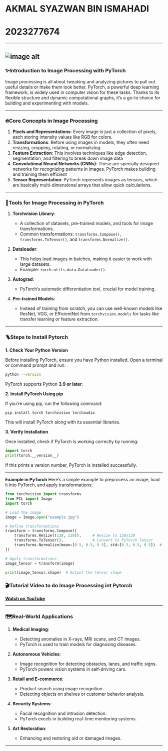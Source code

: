 # AKMAL SYAZWAN BIN ISMAHADI
# 2023277674

---
![image alt](https://github.com/akmalsyzwn/picture/blob/main/Pytorch_logo.png?raw=true)
---

### ✨**Introduction to Image Processing with PyTorch**
Image processing is all about tweaking and analyzing pictures to pull out useful details or make them look better. PyTorch, a powerful deep learning framework, is widely used in computer vision for these tasks. Thanks to its flexible structure and dynamic computational graphs, it’s a go-to choice for building and experimenting with models.

---

### 🔥**Core Concepts in Image Processing**
1. **Pixels and Representations**: Every image is just a collection of pixels, each storing intensity values like RGB for colors.
2. **Transformations**: Before using images in models, they often need resizing, cropping, rotating, or normalizing.
3. **Feature Extraction**: This involves techniques like edge detection, segmentation, and filtering to break down image data
4. **Convolutional Neural Networks (CNNs)**: These are specially designed networks for recognizing patterns in images. PyTorch makes building and training them efficient
5. **Tensor Representation**: PyTorch represents images as tensors, which are basically multi-dimensional arrays that allow quick calculations.

---

### 🧰**Tools for Image Processing in PyTorch**
1. **Torchvision Library**:
   - A collection of datasets, pre-trained models, and tools for image transformations. 
   - Common transformations: `transforms.Compose()`, `transforms.ToTensor()`, and `transforms.Normalize()`.
   
2. **Dataloader**:
   - This helps load images in batches, making it easier to work with large datasets.
   - Example: `torch.utils.data.DataLoader()`.
   
3. **Autograd**:
   - PyTorch’s automatic differentiation tool, crucial for model training.
   
4. **Pre-trained Models**:
   - Instead of training from scratch, you can use well-known models like ResNet, VGG, or EfficientNet from `torchvision.models` for tasks like transfer learning or feature extraction.

---
### 🪜**Steps to Install Pytorch**

**1. Check Your Python Version**

Before installing PyTorch, ensure you have Python installed. Open a terminal or command prompt and run:
```bash
python --version
```
PyTorch supports Python **3.9 or later**.

**2. Install PyTorch Using pip**

If you’re using pip, run the following command:
```bash
pip install torch torchvision torchaudio
```
This will install PyTorch along with its essential libraries.


**3. Verify Installation**

Once installed, check if PyTorch is working correctly by running:
```python
import torch
print(torch.__version__)
```
If this prints a version number, PyTorch is installed successfully.

---
**Example in PyTorch**
Here’s a simple example to preprocess an image, load it into PyTorch, and apply transformations:

```python
from torchvision import transforms
from PIL import Image
import torch

# Load the image
image = Image.open("example.jpg")

# Define transformations
transform = transforms.Compose([
    transforms.Resize((128, 128)),     # Resize to 128x128
    transforms.ToTensor(),             # Convert to PyTorch Tensor
    transforms.Normalize(mean=[0.5, 0.5, 0.5], std=[0.5, 0.5, 0.5])  # Normalize
])

# Apply transformations
image_tensor = transform(image)

print(image_tensor.shape)  # Output the tensor shape
```
### 🎬Tutorial Video to do Image Processing int Pytorch 
[**Watch on YouTube**](https://www.youtube.com/watch?v=5TMRnwmwGTI)

---

### 🗺️Real-World Applications
1. **Medical Imaging**:
   - Detecting anomalies in X-rays, MRI scans, and CT images.
   - PyTorch is used to train models for diagnosing diseases.

2. **Autonomous Vehicles**:
   - Image recognition for detecting obstacles, lanes, and traffic signs.
   - PyTorch powers vision systems in self-driving cars.

3. **Retail and E-commerce**:
   - Product search using image recognition.
   - Detecting objects on shelves or customer behavior analysis.

4. **Security Systems**:
   - Facial recognition and intrusion detection.
   - PyTorch excels in building real-time monitoring systems.

5. **Art Restoration**:
   - Enhancing and restoring old or damaged images.

---
